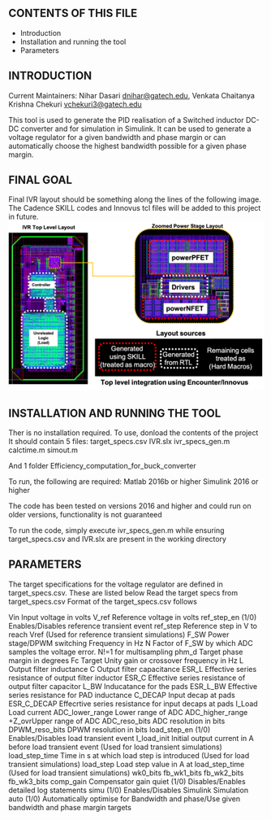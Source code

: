 CONTENTS OF THIS FILE
---------------------

 * Introduction
 * Installation and running the tool
 * Parameters


INTRODUCTION
------------
Current Maintainers: Nihar Dasari <dnihar@gatech.edu>, Venkata Chaitanya Krishna Chekuri <vchekuri3@gatech.edu>

This tool is used to generate the PID realisation of a Switched inductor DC-DC converter and for simulation in Simulink. 
It can be used to generate a voltage regulator for a given bandwidth and phase margin or can automatically choose the highest 
bandwidth possible for a given phase margin.

FINAL GOAL
----------
Final IVR layout should be something along the lines of the following image. The Cadence SKILL codes and Innovus tcl files will be added to this project in future.
![alt text](layout.png "Example final layout from IVR Generator")



INSTALLATION AND RUNNING THE TOOL
---------------------------------
Ther is no installation required. To use, donload the contents of the project   
It should contain 5 files:
  target_specs.csv
  IVR.slx
  ivr_specs_gen.m
  calctime.m
  simout.m
  
And 1 folder
  Efficiency_computation_for_buck_converter  
  

To run, the following are required:
  Matlab 2016b or higher
  Simulink 2016 or higher

The code has been tested on versions 2016 and higher and could run on older versions, functionality
is not guaranteed

To run the code, simply execute ivr_specs_gen.m while ensuring target_specs.csv and IVR.slx
are present in the working directory



PARAMETERS
----------------
The target specifications for the voltage regulator are defined in target_specs.csv.
These are listed below
Read the target specs from target_specs.csv
Format of the target_specs.csv follows

  Vin                   Input voltage in volts
  V_ref                 Reference voltage in volts
  ref_step_en           (1/0) Enables/Disables reference transient event
  ref_step              Reference step in V to reach Vref (Used for reference transient simulations)
  F_SW                  Power stage/DPWM switching Frequency in Hz
  N                     Factor of F_SW by which ADC samples the voltage error. N!=1 for multisampling 
  phm_d                 Target phase margin in degrees
  Fc                    Target Unity gain or crossover frequency in Hz
  L                     Output filter inductance 
  C                     Output filter capacitance
  ESR_L                 Effective series resistance of output filter inductor
  ESR_C                 Effective series resistance of output filter capacitor
  L_BW                  Inducatance for the pads
  ESR_L_BW              Effective series resistance for PAD inductance
  C_DECAP               Input decap at pads
  ESR_C_DECAP           Effecrtive series resistance for input decaps at pads
  I_Load                Load current
  ADC_lower_range       Lower range of ADC
  ADC_higher_range      +Z_ovrUpper range of ADC
  ADC_reso_bits         ADC resolution in bits
  DPWM_reso_bits        DPWM resolution in bits
  load_step_en          (1/0) Enables/Disables load transient event
  I_load_init           Initial output current in A before load transient event (Used for load transient simulations)
  load_step_time        Time in s at which load step is introduced (Used for load transient simulations)
  load_step             Load step value in A at load_step_time (Used for load transient simulations)
  wk0_bits
  fb_wk1_bits
  fb_wk2_bits
  fb_wk3_bits
  comp_gain             Compensator gain
  quiet                 (1/0) Disables/Enables detailed log statements
  simu                  (1/0) Enables/Disables Simulink Simulation
  auto                  (1/0) Automatically optimise for Bandwidth and phase/Use given bandwidth and phase margin targets
